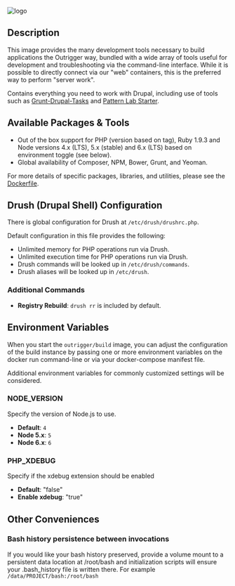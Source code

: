 ![logo](https://www.phase2technology.com/wp-content/uploads/2015/06/logo-retina.png)

## Description

This image provides the many development tools necessary to build applications
the Outrigger way, bundled with a wide array of tools useful for development and
troubleshooting via the command-line interface. While it is possible to directly
connect via our "web" containers, this is the preferred way to perform "server work".

Contains everything you need to work with Drupal, including use of tools such as
[Grunt-Drupal-Tasks](https://github.com/phase2/grunt-drupal-tasks) and
[Pattern Lab Starter](https://github.com/phase2/pattern-lab-starter/).

## Available Packages & Tools

* Out of the box support for PHP (version based on tag), Ruby 1.9.3 and Node versions
4.x (LTS), 5.x (stable) and 6.x (LTS) based on environment toggle (see below).
* Global availability of Composer, NPM, Bower, Grunt, and Yeoman.

For more details of specific packages, libraries, and utilities, please see the
[Dockerfile](https://github.com/phase2/docker-build/blob/php71/Dockerfile).

## Drush (Drupal Shell) Configuration

There is global configuration for Drush at `/etc/drush/drushrc.php`.

Default configuration in this file provides the following:

* Unlimited memory for PHP operations run via Drush.
* Unlimited execution time for PHP operations run via Drush.
* Drush commands will be looked up in `/etc/drush/commands`.
* Drush aliases will be looked up in `/etc/drush`.

### Additional Commands

* **Registry Rebuild**: `drush rr` is included by default.

## Environment Variables
When you start the `outrigger/build` image, you can adjust the configuration of the
build instance by passing one or more environment variables on the docker run
command-line or via your docker-compose manifest file.

Additional environment variables for commonly customized settings will be considered.

### NODE_VERSION

Specify the version of Node.js to use.

* **Default**: `4`
* **Node 5.x**: `5`
* **Node 6.x**: `6`

### PHP_XDEBUG

Specify if the xdebug extension should be enabled

* **Default**: "false"
* **Enable xdebug**: "true"

## Other Conveniences

### Bash history persistence between invocations

If you would like your bash history preserved, provide a volume mount to a persistent
data location at /root/bash and initialization scripts will ensure your .bash\_history
file is written there. For example `/data/PROJECT/bash:/root/bash`
